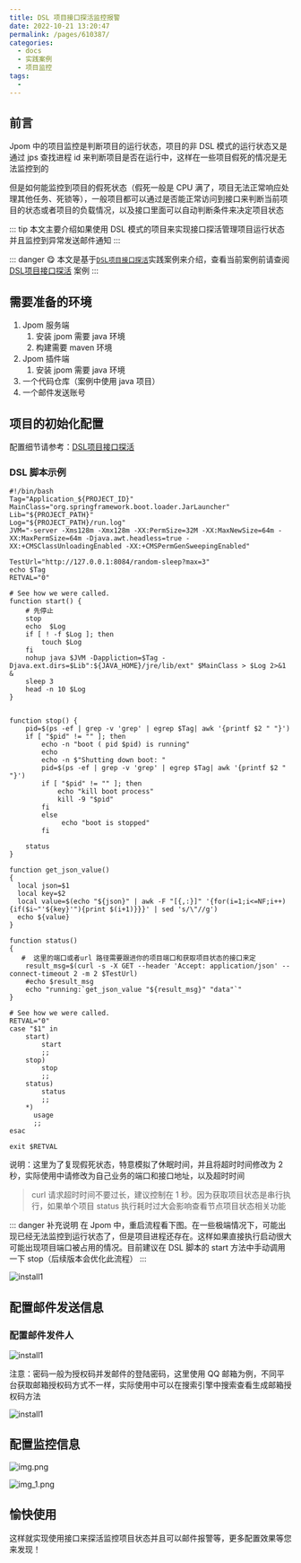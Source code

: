 ```yaml
---
title: DSL 项目接口探活监控报警
date: 2022-10-21 13:20:47
permalink: /pages/610387/
categories:
  - docs
  - 实践案例
  - 项目监控
tags:
  - 
---
```


## 前言

Jpom 中的项目监控是判断项目的运行状态，项目的非 DSL 模式的运行状态又是通过 jps 查找进程 id 来判断项目是否在运行中，这样在一些项目假死的情况是无法监控到的

但是如何能监控到项目的假死状态（假死一般是 CPU 满了，项目无法正常响应处理其他任务、死锁等），一般项目都可以通过是否能正常访问到接口来判断当前项目的状态或者项目的负载情况，以及接口里面可以自动判断条件来决定项目状态

::: tip
本文主要介绍如果使用 DSL 模式的项目来实现接口探活管理项目运行状态并且监控到异常发送邮件通知
:::

::: danger 😋
本文是基于[`DSL项目接口探活`](/pages/ac7b66/)实践案例来介绍，查看当前案例前请查阅 [DSL项目接口探活](/pages/ac7b66/) 案例
:::


## 需要准备的环境

1. Jpom 服务端
	1. 安装 jpom 需要 java 环境
	2. 构建需要 maven 环境
2. Jpom 插件端
	1. 安装 jpom 需要 java 环境
3. 一个代码仓库（案例中使用 java 项目）
4. 一个邮件发送账号

## 项目的初始化配置

配置细节请参考：[DSL项目接口探活](/pages/ac7b66/)

### DSL 脚本示例

```shell
#!/bin/bash
Tag="Application_${PROJECT_ID}"
MainClass="org.springframework.boot.loader.JarLauncher"
Lib="${PROJECT_PATH}"
Log="${PROJECT_PATH}/run.log"
JVM="-server -Xms128m -Xmx128m -XX:PermSize=32M -XX:MaxNewSize=64m -XX:MaxPermSize=64m -Djava.awt.headless=true -XX:+CMSClassUnloadingEnabled -XX:+CMSPermGenSweepingEnabled"

TestUrl="http://127.0.0.1:8084/random-sleep?max=3"
echo $Tag
RETVAL="0"

# See how we were called.
function start() {
 	# 先停止
    stop
    echo  $Log 
    if [ ! -f $Log ]; then
        touch $Log
    fi
    nohup java $JVM -Dappliction=$Tag -Djava.ext.dirs=$Lib":${JAVA_HOME}/jre/lib/ext" $MainClass > $Log 2>&1 &
	sleep 3
    head -n 10 $Log
}


function stop() {
    pid=$(ps -ef | grep -v 'grep' | egrep $Tag| awk '{printf $2 " "}')
    if [ "$pid" != "" ]; then      
        echo -n "boot ( pid $pid) is running" 
        echo 
        echo -n $"Shutting down boot: "
        pid=$(ps -ef | grep -v 'grep' | egrep $Tag| awk '{printf $2 " "}')
        if [ "$pid" != "" ]; then
            echo "kill boot process"
            kill -9 "$pid"
        fi
        else 
             echo "boot is stopped" 
        fi

    status
}

function get_json_value()
{
  local json=$1
  local key=$2
  local value=$(echo "${json}" | awk -F "[{,:}]" '{for(i=1;i<=NF;i++){if($i~"'${key}'"){print $(i+1)}}}' | sed 's/\"//g') 
  echo ${value}
}

function status()
{
   #  这里的端口或者url 路径需要跟进你的项目端口和获取项目状态的接口来定
    result_msg=$(curl -s -X GET --header 'Accept: application/json' --connect-timeout 2 -m 2 $TestUrl)
    #echo $result_msg
    echo "running:`get_json_value "${result_msg}" "data"`"
}

# See how we were called.
RETVAL="0"
case "$1" in
    start)
        start
        ;;
    stop)
        stop
        ;;
    status)
        status
        ;;
    *)
      usage
      ;;
esac

exit $RETVAL
```

说明：这里为了复现假死状态，特意模拟了休眠时间，并且将超时时间修改为 2 秒，实际使用中请修改为自己业务的端口和接口地址，以及超时时间

> curl 请求超时时间不要过长，建议控制在 1 秒。因为获取项目状态是串行执行，如果单个项目 status 执行耗时过大会影响查看节点项目状态相关功能

::: danger 补充说明
在 Jpom 中，重启流程看下图。在一些极端情况下，可能出现已经无法监控到运行状态了，但是项目进程还存在。这样如果直接执行启动很大可能出现项目端口被占用的情况。目前建议在 DSL 脚本的 start 方法中手动调用一下 stop（后续版本会优化此流程）
:::

![install1](/images/restart-steps.png)

## 配置邮件发送信息

### 配置邮件发件人

![install1](/images/tutorial/monitor-notice/img15.png)

注意：密码一般为授权码并发邮件的登陆密码，这里使用 QQ 邮箱为例，不同平台获取邮箱授权码方式不一样，实际使用中可以在搜索引擎中搜索查看生成邮箱授权码方法

![install1](/images/tutorial/monitor-notice/img16.png)

## 配置监控信息

![img.png](/images/tutorial/dsl_curl_java/2img.png)

![img_1.png](/images/tutorial/dsl_curl_java/2img_1.png)

## 愉快使用

这样就实现使用接口来探活监控项目状态并且可以邮件报警等，更多配置效果等您来发现！

